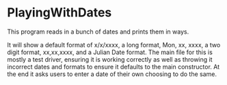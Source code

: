 # PlayingWithDates

This program reads in a bunch of dates and prints them in  ways. 

It will show a default format of x/x/xxxx, a long format, Mon, xx, xxxx, a two digit format, xx,xx,xxxx, and a Julian Date format. The main file for this is mostly a test driver, ensuring it is working correctly as well as throwing it incorrect dates and formats to ensure it defaults to the main constructor. At the end it asks users to enter a date of their own choosing to do the same. 
